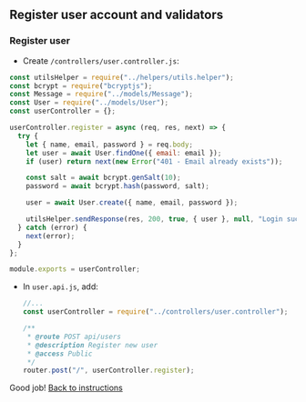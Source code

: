 ## Register user account and validators

### Register user

- Create `/controllers/user.controller.js`:

```javascript
const utilsHelper = require("../helpers/utils.helper");
const bcrypt = require("bcryptjs");
const Message = require("../models/Message");
const User = require("../models/User");
const userController = {};

userController.register = async (req, res, next) => {
  try {
    let { name, email, password } = req.body;
    let user = await User.findOne({ email: email });
    if (user) return next(new Error("401 - Email already exists"));

    const salt = await bcrypt.genSalt(10);
    password = await bcrypt.hash(password, salt);

    user = await User.create({ name, email, password });

    utilsHelper.sendResponse(res, 200, true, { user }, null, "Login success");
  } catch (error) {
    next(error);
  }
};

module.exports = userController;
```

- In `user.api.js`, add:

  ```javascript
  //...
  const userController = require("../controllers/user.controller");

  /**
   * @route POST api/users
   * @description Register new user
   * @access Public
   */
  router.post("/", userController.register);
  ```

Good job! [Back to instructions](/README.md)
